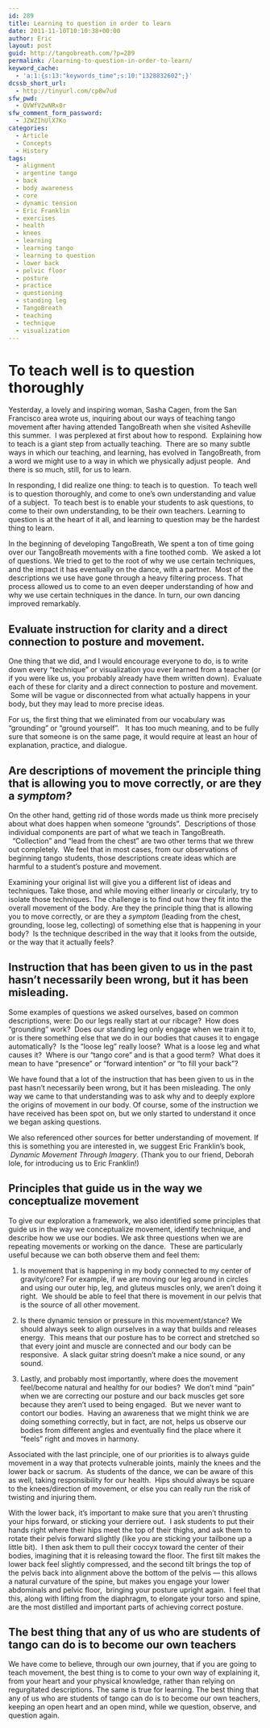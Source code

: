 ```yaml
---
id: 289
title: Learning to question in order to learn
date: 2011-11-10T10:10:38+00:00
author: Eric
layout: post
guid: http://tangobreath.com/?p=289
permalink: /learning-to-question-in-order-to-learn/
keyword_cache:
  - 'a:1:{s:13:"keywords_time";s:10:"1328832602";}'
dcssb_short_url:
  - http://tinyurl.com/cp8w7ud
sfw_pwd:
  - QVWfV2wNRx0r
sfw_comment_form_password:
  - JZWZIhUlX7Ko
categories:
  - Article
  - Concepts
  - History
tags:
  - alignment
  - argentine tango
  - back
  - body awareness
  - core
  - dynamic tension
  - Eric Franklin
  - exercises
  - health
  - knees
  - learning
  - learning tango
  - learning to question
  - lower back
  - pelvic floor
  - posture
  - practice
  - questioning
  - standing leg
  - TangoBreath
  - teaching
  - technique
  - visualization
---
```

# To teach well is to question thoroughly

Yesterday, a lovely and inspiring woman, Sasha Cagen, from the San
Francisco area wrote us, inquiring about our ways of teaching tango
movement after having attended TangoBreath when she visited Asheville
this summer.  I was perplexed at first about how to respond. 
Explaining how to teach is a giant step from actually teaching.  There
are so many subtle ways in which our teaching, and learning, has evolved
in TangoBreath, from a word we might use to a way in which we physically
adjust people.  And there is so much, still, for us to learn.


In responding, I did realize one thing: to teach is to question. 
To teach well is to question thoroughly, and come to one’s own
understanding and value of a subject.  To teach best is to enable your
students to ask questions, to come to their own understanding, to be
their own teachers. Learning to question is at the heart of it all,
and learning to question may be the hardest thing to learn.

In the beginning of developing TangoBreath, We spent a ton of
time going over our TangoBreath movements with a fine toothed comb. 
We asked a lot of questions. We tried to get to the root of why we use
certain techniques, and the impact it has eventually on the dance, with
a partner.  Most of the descriptions we use have gone through a heavy
filtering process. That process allowed us to come to an even deeper
understanding of how and why we use certain techniques in the dance. In
turn, our own dancing improved remarkably.

## Evaluate instruction for clarity and a direct connection to posture and movement.

One thing that we did, and I would encourage everyone to do, is to write
down every “technique” or visualization you ever learned from a
teacher (or if you were like us, you probably already have them written
down).  Evaluate each of these for clarity and a direct connection to
posture and movement.  Some will be vague or disconnected from what
actually happens in your body, but they may lead to more precise ideas.

For us, the first thing that we eliminated from our vocabulary was
&#8220;grounding&#8221; or &#8220;ground yourself&#8221;.   It has too
much meaning, and to be fully sure that someone is on the same page,
it would require at least an hour of explanation, practice, and dialogue.

## Are descriptions of movement the principle thing that is allowing you to move correctly, or are they a _symptom?_

On the other hand, getting rid of those words made us think more precisely
about what does happen when someone &#8220;grounds&#8221;.  Descriptions
of those individual components are part of what we teach in
TangoBreath.   &#8220;Collection&#8221; and &#8220;lead from the
chest&#8221; are two other terms that we threw out completely.  We feel
that in most cases, from our observations of beginning tango students,
those descriptions create ideas which are harmful to a student&#8217;s
posture and movement.

Examining your original list will give you a different list of ideas and
techniques. Take those, and while moving either linearly or circularly,
try to isolate those techniques. The challenge is to find out how they
fit into the overall movement of the body. Are they the principle thing
that is allowing you to move correctly, or are they a _symptom_ (leading
from the chest, grounding, loose leg, collecting) of something else that
is happening in your body?  Is the technique described in the way that
it looks from the outside, or the way that it actually feels?

## Instruction that has been given to us in the past hasn’t necessarily been wrong, but it has been misleading.

Some examples of questions we asked ourselves, based on common
descriptions, were: Do our legs really start at our ribcage?  How
does &#8220;grounding&#8221; work?  Does our standing leg only
engage when we train it to, or is there something else that we do in
our bodies that causes it to engage automatically?  Is the “loose
leg” really loose?  What is a loose leg and what causes it?  Where
is our &#8220;tango core&#8221; and is that a good term?  What does it
mean to have &#8220;presence&#8221; or &#8220;forward intention&#8221;
or &#8220;to fill your back&#8221;?

We have found that a lot of the instruction that has been given
to us in the past hasn’t necessarily been wrong, but it has been
misleading. The only way we came to that understanding was to ask why
and to deeply explore the origins of movement in our body. Of course,
some of the instruction we have received has been spot on, but we only
started to understand it once we began asking questions.

We also referenced other sources for better understanding of movement. If
this is something you are interested in, we suggest Eric Franklin&#8217;s
book,  _Dynamic Movement Through Imagery_. (Thank you to our friend,
Deborah Iole, for introducing us to Eric Franklin!)

## Principles that guide us in the way we conceptualize movement

To give our exploration a framework, we also identified some principles
that guide us in the way we conceptualize movement, identify technique,
and describe how we use our bodies. We ask three questions when we are
repeating movements or working on the dance.  These are particularly
useful because we can both observe them and feel them:

  1. Is movement that is happening in my body connected to my center of
  gravity/core? For example, if we are moving our leg around in circles
  and using our outer hip, leg, and gluteus muscles only, we aren’t
  doing it right.  We should be able to feel that there is movement in
  our pelvis that is the source of all other movement.

  2. Is there dynamic tension or pressure in this movement/stance? We
  should always seek to align ourselves in a way that builds and releases
  energy.  This means that our posture has to be correct and stretched
  so that every joint and muscle are connected and our body can be
  responsive.  A slack guitar string doesn’t make a nice sound,
  or any sound.

  3. Lastly, and probably most importantly, where does the movement
  feel/become natural and healthy for our bodies?  We don’t mind
  “pain” when we are correcting our posture and our back muscles get
  sore because they aren’t used to being engaged.  But we never want
  to contort our bodies.  Having an awareness that we might think we
  are doing something correctly, but in fact, are not, helps us observe
  our bodies from different angles and eventually find the place where
  it &#8220;feels&#8221; right and moves in harmony.

Associated with the last principle, one of our priorities is to always
guide movement in a way that protects vulnerable joints, mainly the
knees and the lower back or sacrum.  As students of the dance, we can
be aware of this as well, taking responsibility for our health.  Hips
should always be square to the knees/direction of movement, or else you
can really run the risk of twisting and injuring them.

With the lower back, it’s important to make sure that you aren’t
thrusting your hips forward, or sticking your derriere out.  I ask
students to put their hands right where their hips meet the top of their
thighs, and ask them to rotate their pelvis forward slightly (like you are
sticking your tailbone up a little bit).  I then ask them to pull their
coccyx toward the center of their bodies, imagining that it is releasing
toward the floor. The first tilt makes the lower back feel slightly
compressed, and the second tilt brings the top of the pelvis back into
alignment above the bottom of the pelvis &#8212; this allows a natural
curvature of the spine, but makes you engage your lower abdominals and
pelvic floor,  bringing your posture upright again.  I feel that this,
along with lifting from the diaphragm, to elongate your torso and spine,
are the most distilled and important parts of achieving correct posture.

## The best thing that any of us who are students of tango can do is to become our own teachers

We have come to believe, through our own journey, that if you
are going to teach movement, the best thing is to come to your own
way of explaining it, from your heart and your physical knowledge,
rather than relying on regurgitated descriptions. The same is true for
learning. The best thing that any of us who are students of tango can do
is to become our own teachers, keeping an open heart and an open mind,
while we question, observe, and question again.

